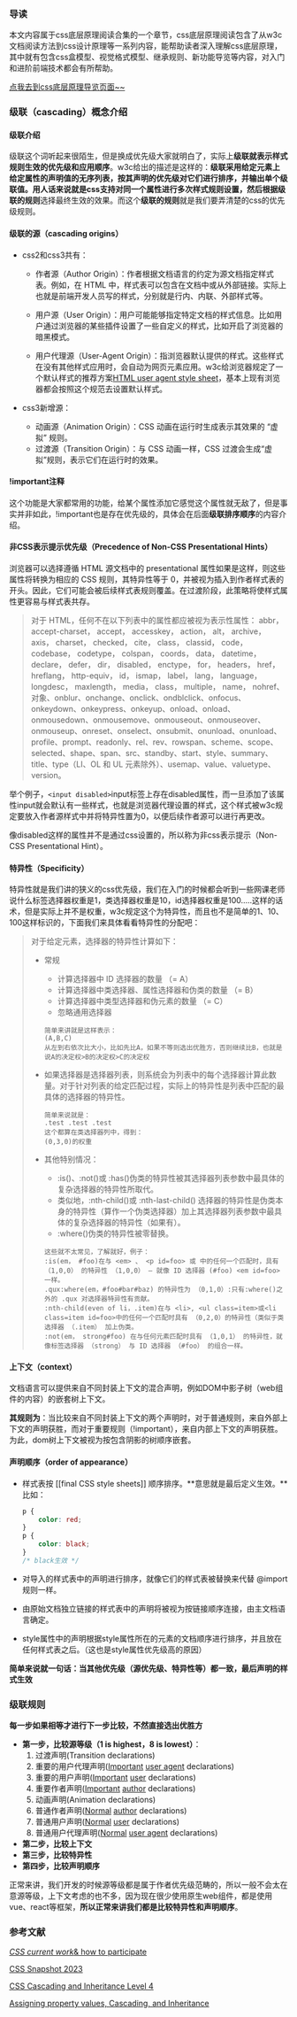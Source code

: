 ### 导读

本文内容属于css底层原理阅读合集的一个章节，css底层原理阅读包含了从w3c文档阅读方法到css设计原理等一系列内容，能帮助读者深入理解css底层原理，其中就有包含css盒模型、视觉格式模型、继承规则、新功能导览等内容，对入门和进阶前端技术都会有所帮助。

[点我去到css底层原理导览页面~~](https://www.unstoppable840.cn/article/29dae926-a165-4ef7-882a-70a19dcb2108)

### 级联（cascading）概念介绍

#### 级联介绍

级联这个词听起来很陌生，但是换成优先级大家就明白了，实际上**级联就表示样式规则生效的优先级和应用顺序**。w3c给出的描述是这样的：**级联采用给定元素上给定属性的声明值的无序列表，按其声明的优先级对它们进行排序，并输出单个级联值。**用人话来说就是css支持对同一个属性进行多次样式规则设置，然后根据**级联的规则**选择最终生效的效果。而这个**级联的规则**就是我们要弄清楚的css的优先级规则。

#### 级联的源（cascading origins）

- css2和css3共有：

  - 作者源（Author Origin）：作者根据文档语言的约定为源文档指定样式表。例如，在 HTML 中，样式表可以包含在文档中或从外部链接。实际上也就是前端开发人员写的样式，分别就是行内、内联、外部样式等。

  - 用户源（User Origin）：用户可能能够指定特定文档的样式信息。比如用户通过浏览器的某些插件设置了一些自定义的样式，比如开启了浏览器的暗黑模式。
  - 用户代理源（User-Agent Origin）：指浏览器默认提供的样式。这些样式在没有其他样式应用时，会自动为网页元素应用。w3c给浏览器规定了一个默认样式的推荐方案[HTML user agent style sheet](https://html.spec.whatwg.org/multipage/rendering.html#the-css-user-agent-style-sheet-and-presentational-hints)，基本上现有浏览器都会按照这个规范去设置默认样式。

- css3新增源：

  - 动画源（Animation Origin）：CSS 动画在运行时生成表示其效果的 “虚拟” 规则。
  - 过渡源（Transition Origin）：与 CSS 动画一样，CSS 过渡会生成“虚拟”规则，表示它们在运行时的效果。

#### !important注释

这个功能是大家都常用的功能，给某个属性添加它感觉这个属性就无敌了，但是事实并非如此，!important也是存在优先级的，具体会在后面**级联排序顺序**的内容介绍。

#### 非CSS表示提示优先级（Precedence of Non-CSS Presentational Hints）

浏览器可以选择遵循 HTML 源文档中的 presentational 属性如果是这样，则这些属性将转换为相应的 CSS 规则，其特异性等于 0，并被视为插入到作者样式表的开头。因此，它们可能会被后续样式表规则覆盖。在过渡阶段，此策略将使样式属性更容易与样式表共存。

> 对于 HTML，任何不在以下列表中的属性都应被视为表示性属性： abbr， accept-charset， accept， accesskey， action， alt， archive， axis， charset， checked， cite， class， classid， code， codebase， codetype， colspan， coords， data， datetime， declare， defer， dir， disabled， enctype， for， headers， href， hreflang， http-equiv， id， ismap， label， lang， language， longdesc， maxlength， media， class， multiple， name， nohref、对象、onblur、onchange、onclick、ondblclick、onfocus、onkeydown、onkeypress、onkeyup、onload、onload、onmousedown、onmousemove、onmouseout、onmouseover、onmouseup、onreset、onselect、onsubmit、onunload、onunload、profile、prompt、readonly、rel、rev、rowspan、scheme、scope、selected、shape、span、src、standby、start、style、summary、title、type（LI、OL 和 UL 元素除外）、usemap、value、valuetype、version。

举个例子，`<input disabled>`input标签上存在disabled属性，而一旦添加了该属性input就会默认有一些样式，也就是浏览器代理设置的样式，这个样式被w3c规定要放入作者源样式中并将特异性置为0，以便后续作者源可以进行再更改。

像disabled这样的属性并不是通过css设置的，所以称为非css表示提示（Non-CSS Presentational Hint）。

#### 特异性（Specificity）

特异性就是我们讲的狭义的css优先级，我们在入门的时候都会听到一些网课老师说什么标签选择器权重是1，类选择器权重是10，id选择器权重是100.....这样的话术，但是实际上并不是权重，w3c规定这个为特异性，而且也不是简单的1、10、100这样标识的，下面我们来具体看看特异性的分配吧：

> 对于给定元素，选择器的特异性计算如下：
>
> - 常规
>
>   - 计算选择器中 ID 选择器的数量 （= A）
>   - 计算选择器中类选择器、属性选择器和伪类的数量 （= B）
>   - 计算选择器中类型选择器和伪元素的数量 （= C）
>   - 忽略通用选择器
>
>   ~~~
>   简单来讲就是这样表示：
>   (A,B,C)
>   从左到右依次比大小，比如先比A，如果不等则选出优胜方，否则继续比B，也就是说A的决定权>B的决定权>C的决定权
>   ~~~
>
> - 如果选择器是选择器列表，则系统会为列表中的每个选择器计算此数量。对于针对列表的给定匹配过程，实际上的特异性是列表中匹配的最具体的选择器的特异性。
>
>   ~~~
>   简单来说就是：
>   .test .test .test
>   这个都算在类选择器列中，得到：
>   (0,3,0)的权重
>   ~~~
>
> - 其他特别情况：
>
>   - :is()、:not()或 :has()伪类的特异性被其选择器列表参数中最具体的复杂选择器的特异性所取代。
>   - 类似地，:nth-child()或 :nth-last-child() 选择器的特异性是伪类本身的特异性（算作一个伪类选择器）加上其选择器列表参数中最具体的复杂选择器的特异性（如果有）。
>   - :where()伪类的特异性被零替换。
>
>   ~~~
>   这些就不太常见，了解就好，例子：
>   :is(em， #foo)在与 <em> 、 <p id=foo> 或 中的任何一个匹配时，具有 （1,0,0） 的特异性 （1,0,0） — 就像 ID 选择器 (#foo) <em id=foo> 一样。
>   .qux:where(em，#foo#bar#baz) 的特异性为 （0,1,0）:只有:where()之外的 .qux 对选择器特异性有贡献。
>   :nth-child(even of li，.item)在与 <li>, <ul class=item>或<li class=item id=foo>中的任何一个匹配时具有 （0,2,0）的特异性（类似于类选择器 （.item） 加上伪类。
>   :not(em， strong#foo) 在与任何元素匹配时具有 （1,0,1） 的特异性，就像标签选择器 （strong） 与 ID 选择器 （#foo） 的组合一样。
>   ~~~

#### 上下文（context）

文档语言可以提供来自不同封装上下文的混合声明，例如DOM中影子树（web组件的内容）的嵌套树上下文。

**其规则为**：当比较来自不同封装上下文的两个声明时，对于普通规则，来自外部上下文的声明获胜，而对于重要规则（!important），来自内部上下文的声明获胜。为此，dom树上下文被视为按包含阴影的树顺序嵌套。

#### 声明顺序（order of appearance）

- 样式表按 [[final CSS style sheets]] 顺序排序。**意思就是最后定义生效。**比如：

  ~~~css
  p {
      color: red;
  }
  p {
      color: black;
  }
  /* black生效 */
  ~~~

- 对导入的样式表中的声明进行排序，就像它们的样式表被替换来代替 @import 规则一样。

- 由原始文档独立链接的样式表中的声明将被视为按链接顺序连接，由主文档语言确定。

- style属性中的声明根据style属性所在的元素的文档顺序进行排序，并且放在任何样式表之后。（这也是style属性优先级高的原因）

**简单来说就一句话：当其他优先级（源优先级、特异性等）都一致，最后声明的样式生效**

### 级联规则

**每一步如果相等才进行下一步比较，不然直接选出优胜方**

- **第一步，比较源等级（1 is highest，8 is lowest）**：
  1. 过渡声明(Transition declarations)
  2. 重要的用户代理声明([Important](https://drafts.csswg.org/css-cascade-4/#important) [user agent](https://drafts.csswg.org/css-cascade-4/#cascade-origin-ua) declarations)
  3. 重要的用户声明([Important](https://drafts.csswg.org/css-cascade-4/#important) [user](https://drafts.csswg.org/css-cascade-4/#cascade-origin-user) declarations)
  4. 重要作者声明([Important](https://drafts.csswg.org/css-cascade-4/#important) [author](https://drafts.csswg.org/css-cascade-4/#cascade-origin-author) declarations)
  5. 动画声明(Animation declarations)
  6. 普通作者声明([Normal](https://drafts.csswg.org/css-cascade-4/#normal) [author](https://drafts.csswg.org/css-cascade-4/#cascade-origin-author) declarations)
  7. 普通用户声明([Normal](https://drafts.csswg.org/css-cascade-4/#normal) [user](https://drafts.csswg.org/css-cascade-4/#cascade-origin-user) declarations)
  8. 普通用户代理声明([Normal](https://drafts.csswg.org/css-cascade-4/#normal) [user agent](https://drafts.csswg.org/css-cascade-4/#cascade-origin-ua) declarations)
- **第二步，比较上下文**
- **第三步，比较特异性**
- **第四步，比较声明顺序**

正常来讲，我们开发的时候源等级都是属于作者优先级范畴的，所以一般不会太在意源等级，上下文考虑的也不多，因为现在很少使用原生web组件，都是使用vue、react等框架，**所以正常来讲我们都是比较特异性和声明顺序**。

### 参考文献

[*CSS current work*& how to participate](https://www.w3.org/Style/CSS/current-work)

[CSS Snapshot 2023](https://www.w3.org/TR/css-2023/)

[CSS Cascading and Inheritance Level 4](https://drafts.csswg.org/css-cascade-4/#cascade-sort)

[Assigning property values, Cascading, and Inheritance](https://www.w3.org/TR/CSS22/cascade.html#cascade)

